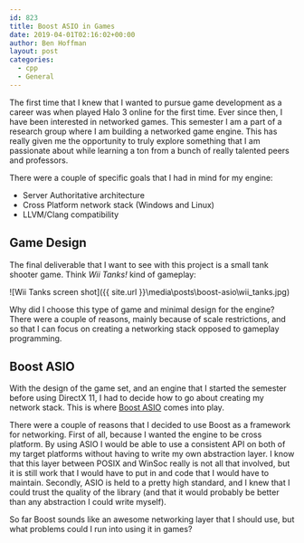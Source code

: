 ```yaml
---
id: 823
title: Boost ASIO in Games
date: 2019-04-01T02:16:02+00:00
author: Ben Hoffman
layout: post
categories:
  - cpp
  - General
---
```


The first time that I knew that I wanted to pursue game development as a career
was when played Halo 3 online for the first time. Ever since then, I have
been interested in networked games. This semester I am a part of a
research group where I am building a networked game engine. This has really
given me the opportunity to truly explore something that I am passionate about
while learning a ton from a bunch of really talented peers and professors.  

There were a couple of specific goals that I had in mind for my engine:
* Server Authoritative architecture
* Cross Platform network stack (Windows and Linux)
* LLVM/Clang compatibility

## Game Design

The final deliverable that  I want to see with this project is a small tank
shooter game. Think _Wii Tanks!_ kind of gameplay:

![Wii Tanks screen shot]({{ site.url }}\media\posts\boost-asio\wii_tanks.jpg)

Why did I choose this type of game and minimal design for the engine? There were
a couple of reasons, mainly because of scale restrictions, and so that I can
focus on creating a networking stack opposed to gameplay programming.

## Boost ASIO

With the design of the game set, and an engine that  I started the semester
before using DirectX 11, I  had to decide how to go about creating my network
stack. This is where [Boost ASIO](https://www.boost.org/doc/libs/1_69_0/doc/html/boost_asio.html)
comes into play.

There were  a couple of reasons that I decided to use Boost as a framework for
networking. First of all, because  I wanted the engine to be cross platform.
By using ASIO I would be able to use a consistent API on both of my target platforms
without having to write my own abstraction layer. I know that this layer between
POSIX and WinSoc really is not all that involved, but it is still work that I would
have to put in and code that I would have to maintain. Secondly, ASIO is held
to a pretty high standard, and I knew that I could trust the quality of the library
(and that it would probably be better than any abstraction I could write myself).

So far Boost sounds like an awesome networking layer that I should use, but what
problems could I run into using it in games?
